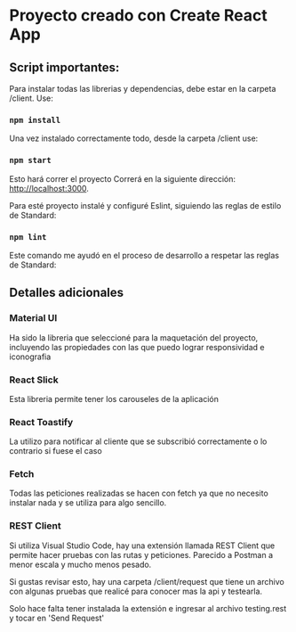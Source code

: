 # Proyecto creado con Create React App
## Script importantes:

Para instalar todas las librerias y dependencias, debe estar en la carpeta /client. Use:
### `npm install`

Una vez instalado correctamente todo, desde la carpeta /client use:
### `npm start`

Esto hará correr el proyecto
Correrá en la siguiente dirección: [http://localhost:3000](http://localhost:3000).

Para esté proyecto instalé y configuré Eslint, siguiendo las reglas de estilo de Standard:
### `npm lint`

Este comando me ayudó en el proceso de desarrollo a respetar las reglas de Standard:

## Detalles adicionales 

### Material UI

Ha sido la libreria que seleccioné para la maquetación del proyecto, incluyendo las propiedades con las que puedo lograr responsividad e iconografia 

### React Slick

Esta libreria permite tener los carouseles de la aplicación

### React Toastify

La utilizo para notificar al cliente que se subscribió correctamente o lo contrario si fuese el caso
### Fetch

Todas las peticiones realizadas se hacen con fetch ya que no necesito instalar nada y se utiliza para algo sencillo. 

### REST Client

Si utiliza Visual Studio Code, hay una extensión llamada REST Client que permite hacer pruebas con las rutas y peticiones. Parecido a Postman a menor escala y mucho menos pesado.

Si gustas revisar esto, hay una carpeta /client/request que tiene un archivo con algunas pruebas que realicé para conocer mas la api y testearla.

Solo hace falta tener instalada la extensión e ingresar al archivo testing.rest y tocar en 'Send Request'